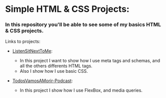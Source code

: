 # Simple HTML & CSS Projects:

### In this repository you'll be able to see some of my basics HTML & CSS projects. 

Links to projects: 

* [ListenSitNextToMe](https://listen-sitnexttome.web.app/):
  - In this project I want to show how I use meta tags and schemas, and all the others differents HTML tags.
  - Also I show how I use basic CSS. 

* [TodosVamosAMorir-Podcast](https://todosvamosamorir-podcast.web.app/):
  - In this project I show how I use FlexBox, and media queries. 

